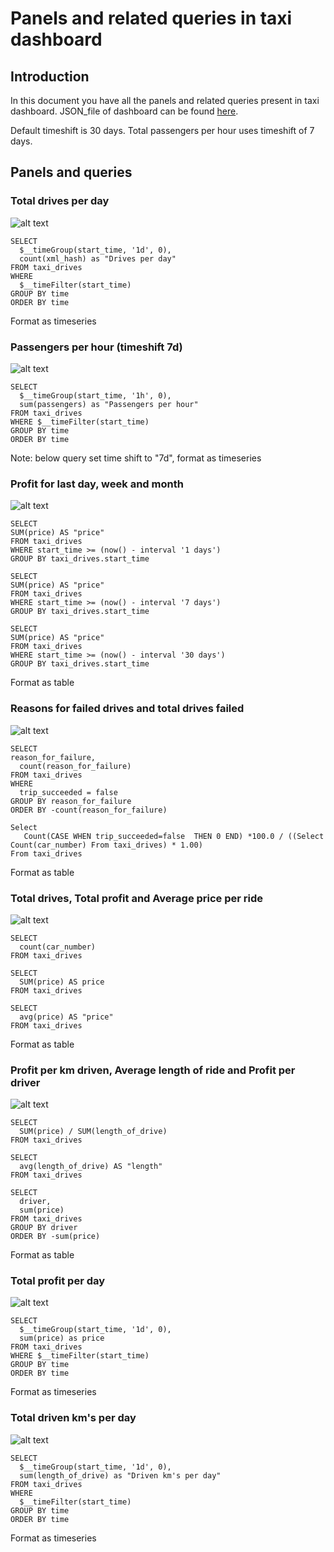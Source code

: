 # Panels and related queries in taxi dashboard

## Introduction

In this document you have all the panels and related queries present in taxi dashboard. JSON_file of dashboard can be found [here](https://github.com/Robo-Project/rpa_dashboard_grafana/blob/master/dashboards/taxi_board.json).

Default timeshift is 30 days. Total passengers per hour uses timeshift of 7 days.

## Panels and queries

### Total drives per day

![alt text](taxidashboardphotos/total_drives_per_day.png "Total drives per day")

```
SELECT
  $__timeGroup(start_time, '1d', 0),
  count(xml_hash) as "Drives per day"
FROM taxi_drives
WHERE
  $__timeFilter(start_time)
GROUP BY time
ORDER BY time
```

Format as timeseries

### Passengers per hour (timeshift 7d)

![alt text](taxidashboardphotos/total_passengers_per_hour.png "Passengers per hour")

```
SELECT
  $__timeGroup(start_time, '1h', 0), 
  sum(passengers) as "Passengers per hour"
FROM taxi_drives 
WHERE $__timeFilter(start_time)
GROUP BY time
ORDER BY time
```

Note: below query set time shift to "7d", format as timeseries

### Profit for last day, week and month

![alt text](taxidashboardphotos/profit_for_last_day_week_month.png "Profit for last day, week and month")

```
SELECT 
SUM(price) AS "price"
FROM taxi_drives    
WHERE start_time >= (now() - interval '1 days')
GROUP BY taxi_drives.start_time

SELECT 
SUM(price) AS "price"
FROM taxi_drives    
WHERE start_time >= (now() - interval '7 days')
GROUP BY taxi_drives.start_time

SELECT 
SUM(price) AS "price"
FROM taxi_drives    
WHERE start_time >= (now() - interval '30 days')
GROUP BY taxi_drives.start_time
```

Format as table

### Reasons for failed drives and total drives failed

![alt text](taxidashboardphotos/reasons_for_failed_drives_and_total_drives_failed.png "Reasons for failed drives and total drives failed")

```
SELECT
reason_for_failure,
  count(reason_for_failure)
FROM taxi_drives
WHERE
  trip_succeeded = false
GROUP BY reason_for_failure
ORDER BY -count(reason_for_failure)

Select 
   Count(CASE WHEN trip_succeeded=false  THEN 0 END) *100.0 / ((Select Count(car_number) From taxi_drives) * 1.00)
From taxi_drives

```

Format as table

### Total drives, Total profit and Average price per ride

![alt text](taxidashboardphotos/drives_total_profit_total_average_price_per_ride.png "Total drives, Total profit and Average price per ride")

```
SELECT
  count(car_number)
FROM taxi_drives

SELECT
  SUM(price) AS price
FROM taxi_drives

SELECT
  avg(price) AS "price"
FROM taxi_drives
```

Format as table

### Profit per km driven, Average length of ride and Profit per driver

![alt text](taxidashboardphotos/profit_per_km_driven_average_length_profit_per_driver.png "Total drives, Total profit and Average price per ride")

```
SELECT
  SUM(price) / SUM(length_of_drive)
FROM taxi_drives

SELECT
  avg(length_of_drive) AS "length"
FROM taxi_drives

SELECT
  driver,
  sum(price)
FROM taxi_drives
GROUP BY driver
ORDER BY -sum(price)
```

Format as table

### Total profit per day

![alt text](taxidashboardphotos/total_profit_per_day.png "Total profit per day")

```
SELECT
  $__timeGroup(start_time, '1d', 0), 
  sum(price) as price
FROM taxi_drives 
WHERE $__timeFilter(start_time)
GROUP BY time
ORDER BY time
```

Format as timeseries

### Total driven km's per day

![alt text](taxidashboardphotos/total_driven_km_per_day.png "Total driven km's per day")

```
SELECT
  $__timeGroup(start_time, '1d', 0),
  sum(length_of_drive) as "Driven km's per day"
FROM taxi_drives
WHERE
  $__timeFilter(start_time)
GROUP BY time
ORDER BY time
```

Format as timeseries
